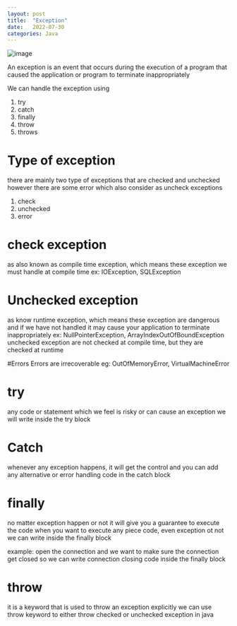 ```yaml
---
layout: post
title:  "Exception"
date:   2022-07-30
categories: Java 
---
```

![image](https://user-images.githubusercontent.com/8829018/183101852-c57d615a-1cc8-49b4-899d-23fac36a34d7.png)


An exception is an event that occurs during the execution of a program that caused the application or program
to terminate inappropriately

We can handle the exception using
1. try
2. catch
3. finally
4. throw
5. throws

# Type of exception
there are mainly two type of exceptions that are checked and unchecked
however there are some error which also consider as uncheck exceptions
1. check
2. unchecked
3. error

# check exception
as also known as compile time exception, which means these exception we must handle at compile time
ex: IOException, SQLException

# Unchecked exception
as know runtime exception, which means these exception are dangerous and if we have not handled it may cause
your application to terminate inappropriately
ex: NullPointerException, ArrayIndexOutOfBoundException unchecked exception are not checked at 
compile time, but they are checked at runtime

#Errors
Errors are irrecoverable eg: OutOfMemoryError, VirtualMachineError


# try
any code or statement which we feel is risky or can cause an exception we will write inside the try block

# Catch
whenever any exception happens, it will get the control and you can add any alternative or error handling
code in the catch block

# finally
no matter exception happen or not it will give you a guarantee to execute the code 
when you want to execute any piece code, even exception ot not we can write inside the finally block

example: open the connection and we want to make sure the connection get closed so we can write connection
closing code inside the finally block


# throw
it is a keyword that is used to throw an exception explicitly
we can use throw keyword to either throw checked or unchecked exception in java
